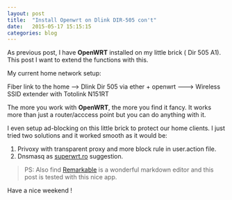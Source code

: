 ```yaml
---
layout: post
title:  "Install Openwrt on Dlink DIR-505 con't"
date:   2015-05-17 15:15:15
categories: blog
---
```


As previous post, I have __OpenWRT__ installed on my little brick ( Dir 505 A1). 
This post I want to extend the functions with this.

My current home network setup:

Fiber link to the home --> Dlink Dir 505 via ether + openwrt ---> Wireless SSID extender with Totolink N151RT
 
The more you work with __OpenWRT__, the more you find it fancy. It works more than just a router/acccess point but you can do anything with it. 

I even setup ad-blocking on this little brick to protect our home clients. I just tried two solutions and it worked smooth as it would be:

1. Privoxy with transparent proxy and more block rule in user.action file.
2. Dnsmasq as [superwrt.ro](https://superwrt.ro/ad-block/) suggestion. 					
>PS: Also find [Remarkable](http://remarkableapp.net) is a wonderful markdown editor and this post is tested with this nice app.

Have a nice weekend !